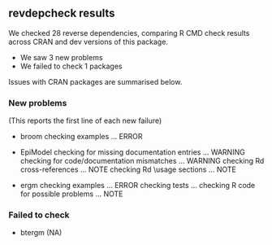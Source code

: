 ## revdepcheck results

We checked 28 reverse dependencies, comparing R CMD check results across CRAN and dev versions of this package.

 * We saw 3 new problems
 * We failed to check 1 packages

Issues with CRAN packages are summarised below.

### New problems
(This reports the first line of each new failure)

* broom
  checking examples ... ERROR

* EpiModel
  checking for missing documentation entries ... WARNING
  checking for code/documentation mismatches ... WARNING
  checking Rd cross-references ... NOTE
  checking Rd \usage sections ... NOTE

* ergm
  checking examples ... ERROR
  checking tests ...
  checking R code for possible problems ... NOTE

### Failed to check

* btergm (NA)
